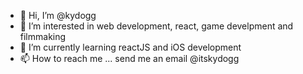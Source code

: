 - 👋 Hi, I’m @kydogg
- 👀 I’m interested in web development, react, game develpment and filmmaking 
- 🌱 I’m currently learning reactJS and iOS development
- 📫 How to reach me ... send me an email @itskydogg 

<!---
kydogg/kydogg is a ✨ special ✨ repository because its `README.md` (this file) appears on your GitHub profile.
You can click the Preview link to take a look at your changes.
--->
